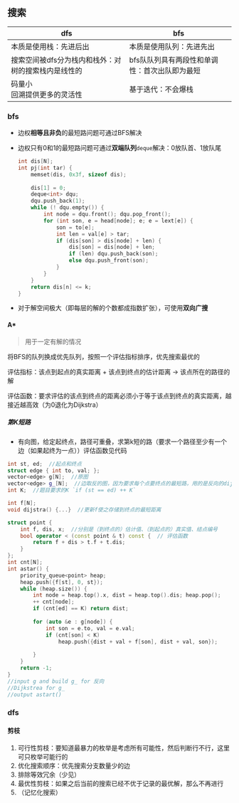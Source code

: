 ## 搜索

| dfs                                                 | bfs                                           |
| --------------------------------------------------- | --------------------------------------------- |
| 本质是使用栈：先进后出                              | 本质是使用队列：先进先出                      |
| 搜索空间被dfs分为栈内和栈外：对树的搜索栈内是线性的 | bfs队队列具有两段性和单调性：首次出队即为最短 |
| 码量小<br>回溯提供更多的灵活性                      | 基于迭代：不会爆栈                            |

### bfs

+ 边权**相等且非负**的最短路问题可通过BFS解决

+ 边权只有0和1的最短路问题可通过**双端队列**`deque`解决：0放队首、1放队尾

  ```c++
  int dis[N];
  int pj(int tar) {
      memset(dis, 0x3f, sizeof dis);
    
      dis[1] = 0;
      deque<int> dqu;
      dqu.push_back(1);
      while (! dqu.empty()) {
          int node = dqu.front(); dqu.pop_front();
          for (int son, e = head[node]; e; e = lext[e]) {
              son = to[e];
              int len = val[e] > tar;
              if (dis[son] > dis[node] + len) {
                  dis[son] = dis[node] + len;
                  if (len) dqu.push_back(son);
                  else dqu.push_front(son);
              }
          }
      }
      return dis[n] <= k;
  }
  ```

+ 对于解空间极大（即每层的解的个数都成指数扩张），可使用**双向广搜**

#### A*

> 用于一定有解的情况

将BFS的队列换成优先队列，按照一个评估指标排序，优先搜索最优的

评估指标：该点到起点的真实距离 + 该点到终点的估计距离 -> 该点所在的路径的解

评估函数：要求评估的该点到终点的距离必须小于等于该点到终点的真实距离，越接近越高效（为0退化为Dijkstra）

##### 第K短路

+ 有向图，给定起终点，路径可重叠，求第k短的路（要求一个路径至少有一个边（如果起终为一点））评估函数见代码

```c++
int st, ed;  //起点和终点
struct edge { int to, val; };
vector<edge> g[N];  //原图
vector<edge> g_[N];  //边取反的图，因为要求每个点要终点的最短路，用的是反向的dijstra
int K;  //题目要求的K `if (st == ed) ++ K`

int f[N];
void dijstra() {...}  //更新f使之存储到终点的最短距离

struct point {
    int f, dis, x;  //分别是（到终点的）估计值、（到起点的）真实值、结点编号
    bool operator < (const point & t) const {  // 评估函数
        return f + dis > t.f + t.dis;
    }
};
int cnt[N];
int astar() {
    priority_queue<point> heap;
    heap.push({f[st], 0, st});   
    while (heap.size()) {
        int node = heap.top().x, dist = heap.top().dis; heap.pop();
        ++ cnt[node];
        if (cnt[ed] == K) return dist;
        
        for (auto &e : g[node]) {
            int son = e.to, val = e.val;
            if (cnt[son] < K) 
                heap.push({dist + val + f[son], dist + val, son});
                
        }
    }
    return -1;
}
//input g and build g_ for 反向
//Dijkstrea for g_
//output astart()
```

### dfs

#### 剪枝

1. 可行性剪枝：要知道最暴力的枚举是考虑所有可能性，然后判断行不行，这里可只枚举可能行的
2. 优化搜索顺序：优先搜索分支数量少的边
3. 排除等效冗余（少见）
4. 最优性剪枝：如果之后当前的搜索已经不优于记录的最优解，那么不再进行
5. （记忆化搜索）
